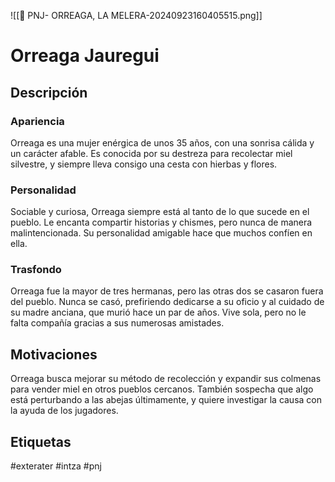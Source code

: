 ![[👤 PNJ- ORREAGA, LA MELERA-20240923160405515.png]]
# Orreaga Jauregui

## Descripción
### Apariencia 
Orreaga es una mujer enérgica de unos 35 años, con una sonrisa cálida y un carácter afable. Es conocida por su destreza para recolectar miel silvestre, y siempre lleva consigo una cesta con hierbas y flores.
### Personalidad 
Sociable y curiosa, Orreaga siempre está al tanto de lo que sucede en el pueblo. Le encanta compartir historias y chismes, pero nunca de manera malintencionada. Su personalidad amigable hace que muchos confíen en ella.
### Trasfondo 
Orreaga fue la mayor de tres hermanas, pero las otras dos se casaron fuera del pueblo. Nunca se casó, prefiriendo dedicarse a su oficio y al cuidado de su madre anciana, que murió hace un par de años. Vive sola, pero no le falta compañía gracias a sus numerosas amistades.
## Motivaciones
Orreaga busca mejorar su método de recolección y expandir sus colmenas para vender miel en otros pueblos cercanos. También sospecha que algo está perturbando a las abejas últimamente, y quiere investigar la causa con la ayuda de los jugadores.

## Etiquetas
#exterater #intza #pnj 